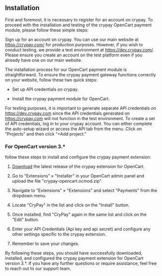 ## Installation
First and foremost, it is necessary to register for an account on crypay. To proceed with the installation and testing of the crypay OpenCart payment module, please follow these simple steps:

Sign up for an account on crypay. You can use our main website at https://crypay.com/ for production purposes. However, if you wish to conduct testing, we provide a test environment at https://dev.crypay.com/. Please ensure you create an account on the test platform even if you already have one on our main website.

The installation process for our OpenCart payment module is straightforward. To ensure the crypay payment gateway functions correctly on your website, follow these two quick steps:

* Set up API credentials on crypay.

* Install the crypay payment module for OpenCart.

For testing purposes, it is important to generate separate API credentials on https://dev.crypay.com since the API credentials generated on https://crypay.com will not function in the test environment. To create a set of API credentials, log in to your crypay account. You can either complete the auto-setup wizard or access the API tab from the menu. Click on "Projects" and then click "+Add project."

### For OpenCart version 3.*
follow these steps to install and configure the crypay payment extension:

1. <a href="https://github.com/ctsolutionsk/opencart-plugin/releases">Download</a> the latest release of the crypay extension for OpenCart.

2. Go to "Extensions" » "Installer" in your OpenCart admin panel and upload the file "crypay-opencart.ocmod.zip".

3. Navigate to "Extensions" » "Extensions" and select "Payments" from the dropdown menu.

4. Locate "CryPay" in the list and click on the "Install" button.

5. Once installed, find "CryPay" again in the same list and click on the "Edit" button.

6. Enter your API Credentials (Api key and api secret) and configure any other settings specific to the crypay extension.

7. Remember to save your changes.

By following these steps, you should have successfully downloaded, installed, and configured the crypay payment extension for OpenCart version 3.*. If you have any further questions or require assistance, feel free to reach out to our support team.
